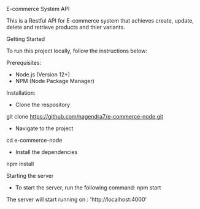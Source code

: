 E-commerce System API

This is a Restful API for E-commerce system that achieves create, update, delete and retrieve products and thier variants.

Getting Started

To run this project locally, follow the instructions below:

Prerequisites:
- Node.js (Version 12+)
- NPM (Node Package Manager)

Installation:
- Clone the respository
  
git clone https://github.com/nagendra7/e-commerce-node.git

- Navigate to the project
  
cd e-commerce-node

- Install the dependencies
  
npm install

Starting the server
- To start the server, run the following command:
npm start

The server will start running on : 'http://localhost:4000'





